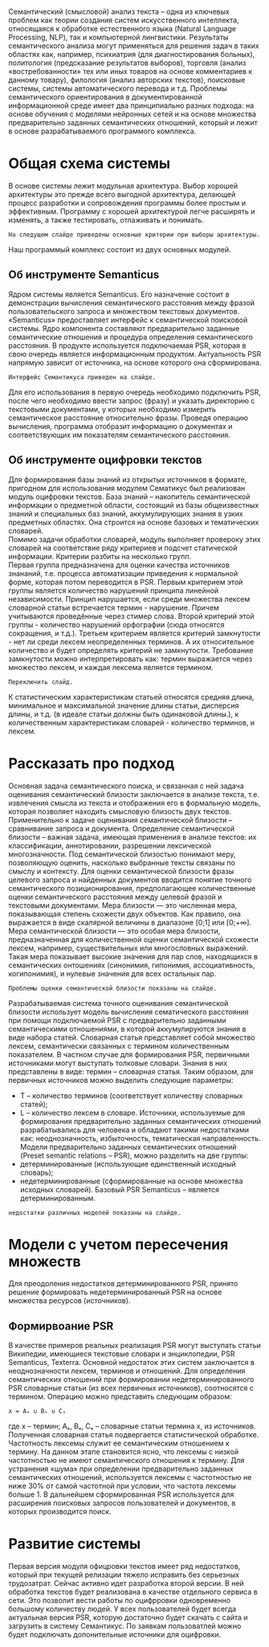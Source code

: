 Семантический (смысловой) анализ текста – одна из ключевых проблем как теории создания систем искусственного интеллекта, относящаяся к обработке естественного языка (Natural Language Processing, NLP), так и компьютерной лингвистики. Результаты семантического анализа могут применяться для решения задач в таких областях как, например, психиатрия (для диагностирования больных), политология (предсказание результатов выборов), торговля (анализ «востребованности» тех или иных товаров на основе комментариев к данному товару), филология (анализ авторских текстов), поисковые системы, системы автоматического перевода и т.д. Проблемы семантического ориентирования в документированной информационной среде имеет два принципиально разных подхода: на основе обучения с моделями нейронных сетей и на основе множества предварительно заданных семантических отношений, который и лежит в основе разрабатываемого программого комплекса.  
# Общая схема системы
В основе системы лежит модульная архитектура. Выбор хорошей архитектуры это прежде всего выгодной архитектура, делающей процесс разработки и сопровождения программы более простым и эффективным. Программу с хорошей архитектурой легче расширять и изменять, а также тестировать, отлаживать и понимать.

`На следущем слайде приведены основные критерии при выборы архитектуры.`

Наш программый комплекс состоит из двух основных модулей.
## Об инструменте Semanticus
Ядром системы является Semanticus. Его назначение состоит в демонстрации вычисления семантического расстояния между фразой пользовательского запроса и множеством текстовых документов.  «Semanticus» предоставляет интерфейс к семантической поисковой системы. Ядро компонента составляют предварительно заданные семантические отношения и процедура определения семантического расстояния. В продукте используется подключаемая PSR, которая в свою очередь является информационным продуктом. Актуальность PSR напрямую зависит от источника, на основе которого она сформирована.

`Интерфейс Семантикуса приведен на слайде.`

Для его использования в первую очередь необходимо подключить PSR, после чего необходимо ввести запрос (фразу) и указать директорию с текстовыми документами, у которых необходимо измерить семантическое расстояние относительно фразы. Проведя операцию вычисления, программа отобразит информацию о документах и соответствующих им показателям семантического расстояния.

## Об инструменте оцифровки текстов
Для формирования базы знаний из открытых источников в формате, пригодном для использования модулем Сематикус был реализован модуль оцифровки текстов. База знаний – накопитель семантической информации о предметной области, состоящий из базы общеизвестных знаний и специальных баз знаний, аккумулирующих знания в узких предметных областях. Она строится на основе базовых и тематических словарей.  
Помимо задачи обработки словарей, модуль выполняет провероку этих словарей на соответствие ряду критериев и подсчет статической информации. Критерии разбиты на несколько групп.  
Первая группа предназначена для оценки качества источников знананий, т.е. процесса автоматизации приведения к нормальной форме, которая потом переводится в PSR.
Первым критерием этой группы является количество нарушений принципа линейной независимости. Принцип нарушается, если среди множества лексем словарной статьи встречается термин - нарушение. Причем учитываются проведённые через стимер слова. Второй критерий этой группы - количество нарушений орфографии (сюда относятся сокращения, и т.д.).
Третьем критерием является критерий замкнутости - нет ли среди лексем неопределенных терминов. А их относительное количество и будет определять критерий не замкнутости.
Требование замкнутости можно интерпретировать как: термин выражается через множество лексем, и каждая лексема является термином.

`Переключить слайд.`

К статистическим характеристикам статьей относятся средняя длина, минимальное и максимальной значение длины статьи, дисперсия длины, и т.д. (в идеале статьи должны быть одинаковой длины.), к количественным характеристикам словарей - количество терминов, и лексем.

# Рассказать про подход

Основная задача семантического поиска, и связанная с ней задача оценивания семантический близости заключается в анализе текста, т.е. извлечения смысла из текста и отображения его в формальную модель, которая позволяет находить смысловую близость двух текстов. Применительно к задаче оценивания семантической близости – сравнивание запроса и документа.
Определение семантической близости – важная задача, имеющая применения в анализе текстов: их классификации, аннотировании, разрешении лексической многозначности. Под семантической близостью понимают меру, позволяющую оценить, насколько выбранные тексты связаны по смыслу и контексту.
Для оценки семантической близости фразы целевого запроса и найденных документов вводится понятие точного семантического позиционирования, предполагающее количественные оценки семантического расстояния между целевой фразой и текстовыми документами.
Мера близости — это численная мера, показывающая степень схожести двух объектов. Как правило, она выражается в виде скалярной величины в диапазоне [0;1]  или [0;+∞].
Мера семантической близости — это особая мера близости, предназначенная для количественной оценки семантической схожести лексем, например, существительных или многословных выражений. Такая мера показывает высокие значения для пар слов, находящихся в семантических онтошениях (синонимия, гипонимия, ассоциативность, когипонимия), и нулевые значения для всех остальных пар.

`Проблемы оценки семантической близости показаны на слайде.`

Разрабатываемая система точного оценивания семантической близости использует модель вычисления сематического расстояния при помощи подключаемой PSR с предварительно заданными семантическими отношениями, в которой аккумулируются знания в виде набора статей. Словарная статья представляет собой множество лексем, семантически связанных с термином количественным показателем.
В частном случае для формирования PSR, первичными источниками могут выступать толковые словари. Знания в них представлены в виде: термин – словарная статья. Таким образом, для первичных источников можно выделить следующие параметры:
*	T – количество терминов (соответствует количеству словарных статей);
*	L – количество лексем в словаре.
Источники, используемые для формирования предварительно заданных семантических отношений разрабатывались для человека и обладают такими недостатками как: неоднозначность, избыточность, тематическая направленность.
Модели предварительно заданных семантических отношений (Preset semantic relations – PSR), можно разделить на две группы:
*	детерминированные (использующие единственный исходный словарь);
*	недетерминированные (сформированные на основе множества исходных словарей).
Базовый PSR Semanticus – является детерминированным.

`недостатки различных моделей показаны на слайде.`

# Модели с учетом пересечения множеств
Для преодоления недостатков детерминированного PSR, принято решение формировать недетерминированный PSR на основе множества ресурсов (источников).
## Формирвоание PSR
В качестве примеров реальных реализация PSR могут выступать статьи Википедии, имеющиеся текстовые словари и энциклопедии, PSR Semanticus, Texterra. Основной недостаток этих систем заключается в неоднозначности лексем, терминов и отношений. Для определения семантических отношений при формировании недетерминированного PSR словарные статьи (из всех первичных источников), соотносятся с термином. Операцию можно представить следующим образом:

`x = Aₓ ∪ Bₓ ∪ Cₓ`

где x – термин;
Aₓ, Bₓ, Cₓ – словарные статьи термина х, из источников.
Полученная словарная статья подвергается статистической обработке. Частотность лексемы служит ее семантическим отношением к термину. На данном этапе становится ясно, что лексемы с низкой частотностью не имеют семантического отношения к термину. Для устранения «шума» при определении предварительно заданных семантических отношений, используется лексемы с частотностью не ниже 30% от самой частотной при условии, что частота лексемы больше 1.
В дальнейшем сформированная PSR используется для расширения поисковых запросов пользователей и документов, в которых производится поиск.

# Развитие системы
Первая версия модуля офицровки текстов имеет ряд недостатков, который при текущей релизации тяжело исправить без серьезных трудозатрат. Сейчас активно идет разработка второй версии. В ней обработка текстов будет реализована в качестве отдельного сервиса в сети. Это позволит вести работы по оцифрровки одновременно большому количеству людей. У всех пользователей будет всегда актуальная версия PSR, которую достаточно будет скачать с сайта и загрузить в систему Семантикус. По заявкам пользоватлей можно будет подключать допонительные источники для оцифровки.  
